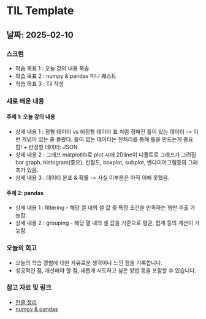 # TIL Template

## 날짜: 2025-02-10

### 스크럼
- 학습 목표 1 : 오늘 강의 내용 복습
- 학습 목표 2 : numpy & pandas 미니 퀘스트
- 학습 목표 3 : Til 작성

### 새로 배운 내용
#### 주제 1: 오늘 강의 내용
- 상세 내용 1 : 정형 데이터 vs 비정형 데이터
            표 처럼 정해진 틀이 있는 데이터 -> 이런 개념이 있는 줄 몰랐다. 틀이 없는 데이터는 전처리를 통해 틀을 만드는게 중요함!
            + 반정형 데이터: JSON
- 상세 내용 2 : 그래프
            matplotlib로 plot 시에 2Dline이 디폴트로 그래프가 그려짐
            bar graph, histogram(중요), 산점도, boxplot, subplot, 벤다이어그램등의 그래프가 있음.
- 상세 내용 3 : 데이터 분포 & 확률
            -> 사실 이부분은 아직 이해 못했음.


#### 주제 2: pandas
- 상세 내용 1 : filtering - 해당 열 내의 셀 값 중 특정 조건을 만족하는 행만 추출 가능함.
- 상세 내용 2 : grouping - 해당 열 내의 셀 값을 기준으로 평균, 합계 등의 계산이 가능함.

### 오늘의 회고
- 오늘의 학습 경험에 대한 자유로운 생각이나 느낀 점을 기록합니다.
- 성공적인 점, 개선해야 할 점, 새롭게 시도하고 싶은 방법 등을 포함할 수 있습니다.

### 참고 자료 및 링크
- [한줄 정리](https://www.notion.so/adapterz/3-0210-0b7d991e7d944542b3910657114ab5d1?pvs=4)
- [numpy & pandas](https://colab.research.google.com/drive/10t3yxq9gopuF7aNZTaGOAsAEfFuQvo93?usp=sharing)
